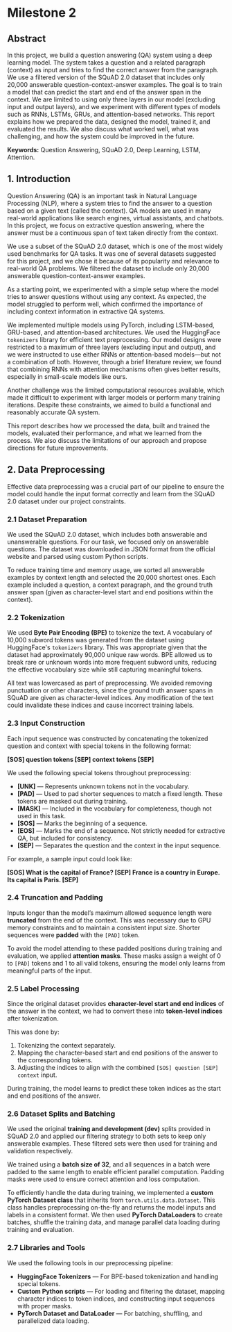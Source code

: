 # Milestone 2 
## Abstract

In this project, we build a question answering (QA) system using a deep learning model. The system takes a question and a related paragraph (context) as input and tries to find the correct answer from the paragraph. We use a filtered version of the SQuAD 2.0 dataset that includes only 20,000 answerable question-context-answer examples. The goal is to train a model that can predict the start and end of the answer span in the context. We are limited to using only three layers in our model (excluding input and output layers), and we experiment with different types of models such as RNNs, LSTMs, GRUs, and attention-based networks. This report explains how we prepared the data, designed the model, trained it, and evaluated the results. We also discuss what worked well, what was challenging, and how the system could be improved in the future.

**Keywords:** Question Answering, SQuAD 2.0, Deep Learning, LSTM, Attention.

## 1. Introduction

Question Answering (QA) is an important task in Natural Language Processing (NLP), where a system tries to find the answer to a question based on a given text (called the context). QA models are used in many real-world applications like search engines, virtual assistants, and chatbots. In this project, we focus on extractive question answering, where the answer must be a continuous span of text taken directly from the context.

We use a subset of the SQuAD 2.0 dataset, which is one of the most widely used benchmarks for QA tasks. It was one of several datasets suggested for this project, and we chose it because of its popularity and relevance to real-world QA problems. We filtered the dataset to include only 20,000 answerable question-context-answer examples.

As a starting point, we experimented with a simple setup where the model tries to answer questions without using any context. As expected, the model struggled to perform well, which confirmed the importance of including context information in extractive QA systems.

We implemented multiple models using PyTorch, including LSTM-based, GRU-based, and attention-based architectures. We used the HuggingFace `tokenizers` library for efficient text preprocessing. Our model designs were restricted to a maximum of three layers (excluding input and output), and we were instructed to use either RNNs or attention-based models—but not a combination of both. However, through a brief literature review, we found that combining RNNs with attention mechanisms often gives better results, especially in small-scale models like ours.

Another challenge was the limited computational resources available, which made it difficult to experiment with larger models or perform many training iterations. Despite these constraints, we aimed to build a functional and reasonably accurate QA system.

This report describes how we processed the data, built and trained the models, evaluated their performance, and what we learned from the process. We also discuss the limitations of our approach and propose directions for future improvements.

## 2. Data Preprocessing

Effective data preprocessing was a crucial part of our pipeline to ensure the model could handle the input format correctly and learn from the SQuAD 2.0 dataset under our project constraints.

### 2.1 Dataset Preparation

We used the SQuAD 2.0 dataset, which includes both answerable and unanswerable questions. For our task, we focused only on answerable questions. The dataset was downloaded in JSON format from the official website and parsed using custom Python scripts.

To reduce training time and memory usage, we sorted all answerable examples by context length and selected the 20,000 shortest ones. Each example included a question, a context paragraph, and the ground truth answer span (given as character-level start and end positions within the context).

### 2.2 Tokenization

We used **Byte Pair Encoding (BPE)** to tokenize the text. A vocabulary of 10,000 subword tokens was generated from the dataset using HuggingFace's `tokenizers` library. This was appropriate given that the dataset had approximately 90,000 unique raw words. BPE allowed us to break rare or unknown words into more frequent subword units, reducing the effective vocabulary size while still capturing meaningful tokens.

All text was lowercased as part of preprocessing. We avoided removing punctuation or other characters, since the ground truth answer spans in SQuAD are given as character-level indices. Any modification of the text could invalidate these indices and cause incorrect training labels.

### 2.3 Input Construction

Each input sequence was constructed by concatenating the tokenized question and context with special tokens in the following format:

**[SOS] question tokens [SEP] context tokens [SEP]**

We used the following special tokens throughout preprocessing:

- **[UNK]** — Represents unknown tokens not in the vocabulary.
- **[PAD]** — Used to pad shorter sequences to match a fixed length. These tokens are masked out during training.
- **[MASK]** — Included in the vocabulary for completeness, though not used in this task.
- **[SOS]** — Marks the beginning of a sequence.
- **[EOS]** — Marks the end of a sequence. Not strictly needed for extractive QA, but included for consistency.
- **[SEP]** — Separates the question and the context in the input sequence.

For example, a sample input could look like:

**[SOS] What is the capital of France? [SEP] France is a country in Europe. Its capital is Paris. [SEP]**

### 2.4 Truncation and Padding

Inputs longer than the model’s maximum allowed sequence length were **truncated** from the end of the context. This was necessary due to GPU memory constraints and to maintain a consistent input size. Shorter sequences were **padded** with the `[PAD]` token.

To avoid the model attending to these padded positions during training and evaluation, we applied **attention masks**. These masks assign a weight of 0 to `[PAD]` tokens and 1 to all valid tokens, ensuring the model only learns from meaningful parts of the input.

### 2.5 Label Processing

Since the original dataset provides **character-level start and end indices** of the answer in the context, we had to convert these into **token-level indices** after tokenization.

This was done by:

1. Tokenizing the context separately.
2. Mapping the character-based start and end positions of the answer to the corresponding tokens.
3. Adjusting the indices to align with the combined `[SOS] question [SEP] context` input.

During training, the model learns to predict these token indices as the start and end positions of the answer.

### 2.6 Dataset Splits and Batching

We used the original **training and development (dev)** splits provided in SQuAD 2.0 and applied our filtering strategy to both sets to keep only answerable examples. These filtered sets were then used for training and validation respectively.

We trained using a **batch size of 32**, and all sequences in a batch were padded to the same length to enable efficient parallel computation. Padding masks were used to ensure correct attention and loss computation.

To efficiently handle the data during training, we implemented a **custom PyTorch Dataset class** that inherits from `torch.utils.data.Dataset`. This class handles preprocessing on-the-fly and returns the model inputs and labels in a consistent format. We then used **PyTorch DataLoaders** to create batches, shuffle the training data, and manage parallel data loading during training and evaluation.

### 2.7 Libraries and Tools

We used the following tools in our preprocessing pipeline:

- **HuggingFace Tokenizers** — For BPE-based tokenization and handling special tokens.
- **Custom Python scripts** — For loading and filtering the dataset, mapping character indices to token indices, and constructing input sequences with proper masks.
- **PyTorch Dataset and DataLoader** — For batching, shuffling, and parallelized data loading.

